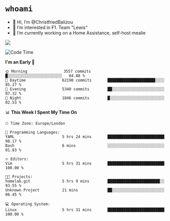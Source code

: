 # `whoami`

- 👋 Hi, I’m @ChristfriedBalizou
- 👀 I’m interested in F1. Team "Lewis"
- 🌱 I’m currently working on a Home Assistance, self-host mealie
<!--
- 💞️ I’m looking to collaborate on
- 📫 How to reach me /dev/stdin
-->


![](https://github-readme-stats.vercel.app/api?username=Christfriedbalizou&show_icons=true&hide_title=true&theme=solarized-dark&count_private=true&hide=stars)
<!-- 
  ![](https://github-readme-stats.vercel.app/api/top-langs/?username=Christfriedbalizou&show_icons=true&hide_title=true&theme=solarized-dark&layout=compact&show_icons=true&count_private=false)
-->


<!--START_SECTION:waka-->
![Code Time](http://img.shields.io/badge/Code%20Time-41%20hrs%2020%20mins-blue)

**I'm an Early 🐤** 

```text
🌞 Morning                3557 commits        █░░░░░░░░░░░░░░░░░░░░░░░░   04.88 % 
🌆 Daytime                62190 commits       █████████████████████░░░░   85.27 % 
🌃 Evening                5340 commits        ██░░░░░░░░░░░░░░░░░░░░░░░   07.32 % 
🌙 Night                  1846 commits        █░░░░░░░░░░░░░░░░░░░░░░░░   02.53 % 
```


📊 **This Week I Spent My Time On** 

```text
🕑︎ Time Zone: Europe/London

💬 Programming Languages: 
YAML                     5 hrs 24 mins       █████████████████████████   98.17 % 
Bash                     6 mins              ░░░░░░░░░░░░░░░░░░░░░░░░░   01.83 % 

🔥 Editors: 
Vim                      5 hrs 31 mins       █████████████████████████   100.00 % 

🐱‍💻 Projects: 
homelab.git              5 hrs 9 mins        ███████████████████████░░   93.55 % 
Unknown Project          21 mins             ██░░░░░░░░░░░░░░░░░░░░░░░   06.45 % 

💻 Operating System: 
Linux                    5 hrs 31 mins       █████████████████████████   100.00 % 
```


<!--END_SECTION:waka-->


<!---
ChristfriedBalizou/ChristfriedBalizou is a ✨ special ✨ repository because its `README.md` (this file) appears on your GitHub profile.
You can click the Preview link to take a look at your changes.
--->
